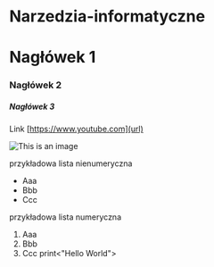 # Narzedzia-informatyczne
# Nagłówek 1
### Nagłówek 2
##### Nagłówek 3
Link [https://www.youtube.com](url)

![This is an image](https://myoctocat.com/assets/images/base-octocat.svg)

przykładowa lista nienumeryczna
- Aaa
- Bbb
- Ccc

przykładowa lista numeryczna
1. Aaa
2. Bbb
3. Ccc
print<"Hello World">
